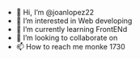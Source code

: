 - 👋 Hi, I’m @joanlopez22
- 👀 I’m interested in Web developing
- 🌱 I’m currently learning FrontENd
- 💞️ I’m looking to collaborate on 
- 📫 How to reach me monke 1730

<!---
joanlopez22/joanlopez22 is a ✨ special ✨ repository because its `README.md` (this file) appears on your GitHub profile.
You can click the Preview link to take a look at your changes.
--->
